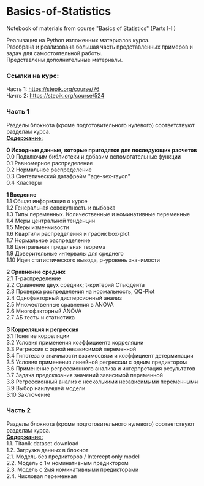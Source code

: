 # Basics-of-Statistics
Notebook of materials from course "Basics of Statistics" (Parts I-II)

Реализация на Python изложенных материалов курса.  
Разобрана и реализована большая часть представленных примеров и задач для самостоятельной работы.  
Представлены дополнительные материалы.  

### Ссылки на курс: 
Часть 1: https://stepik.org/course/76  
Чачть 2: https://stepik.org/course/524

### Часть 1
Разделы блокнота (кроме подготовительного нулевого) соответствуют разделам курса.  
<b><u> Содержание: </u></b>

<b> 0 Исходные данные, которые пригодятся для последующих расчетов </b>  
0.0 Подключим библиотеки и добавим вспомогательные функции  
0.1 Равномерное распределение  
0.2 Нормальное распределение  
0.3 Синтетический датафрэйм "age-sex-rayon"  
0.4 Кластеры

<b> 1  Введение </b>  
1.1  Общая информация о курсе  
1.2  Генеральная совокупность и выборка  
1.3  Типы переменных. Количественные и номинативные переменные  
1.4  Меры центральной тенденции  
1.5  Меры изменчивости  
1.6  Квартили распределения и график box-plot  
1.7  Нормальное распределение  
1.8  Центральная предельная теорема  
1.9  Доверительные интервалы для среднего  
1.10  Идея статистического вывода, p-уровень значимости
  
<b> 2  Сравнение средних </b>  
2.1  T-распределение  
2.2  Сравнение двух средних; t-критерий Стьюдента  
2.3  Проверка распределения на нормальность, QQ-Plot  
2.4  Однофакторный дисперсионный анализ  
2.5  Множественные сравнения в ANOVA  
2.6  Многофакторный ANOVA  
2.7  АБ тесты и статистика
  
<b>  3 Корреляция и регрессия </b>  
3.1  Понятие корреляции  
3.2  Условия применения коэффициента корреляции  
3.3  Регрессия с одной независимой переменной  
3.4  Гипотеза о значимости взаимосвязи и коэффициент детерминации  
3.5  Условия применения линейной регрессии с одним предиктором  
3.6  Применение регрессионного анализа и интерпретация результатов  
3.7  Задача предсказания значений зависимой переменной  
3.8  Регрессионный анализ с несколькими независимыми переменными  
3.9  Выбор наилучшей модели  
3.10 Заключение

### Часть 2
Разделы блокнота (кроме подготовительного нулевого) соответствуют разделам курса.  
<b><u> Содержание: </u></b>  
1.1. Titanik dataset download  
1.2. Загрузка данных в блокнот  
2.1. Модель без предикторов / Intercept only model  
2.2. Модель с 1м номинативным предиктором  
2.3. Модель с 2мя номинативными предикторами  
2.4. Числовая переменная
